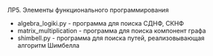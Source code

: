 ЛР5. Элементы функционального программирования

- algebra_logiki.py - программа для поиска СДНФ, СКНФ
- matrix_multiplication - программа для поиска компонент графа
- shimbell.py - программа для поиска путей, реализовывающая алгоритм Шимбелла